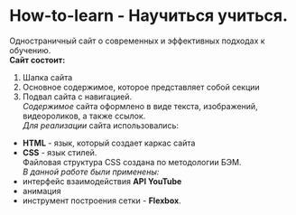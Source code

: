 # How-to-learn - Научиться учиться.  
Одностраничный сайт о современных и эффективных подходах к обучению.  
**Сайт состоит:**
1. Шапка сайта
2. Основное содержимое, которое представляет собой секции
3. Подвал сайта с навигацией.  
*Содержимое* сайта оформлено в виде текста, изображений, видеороликов, а также ссылок.  
*Для реализации* сайта использовались:
*  **HTML** - язык, который создает каркас сайта
*  **CSS** - язык стилей.  
Файловая структура CSS создана по методологии БЭМ.  
*В данной работе были применены:*
* интерфейс взаимодействия **API YouTube**
* анимация
* инструмент построения сетки - **Flexbox**.
